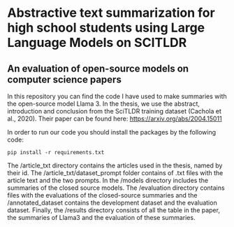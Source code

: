 # Abstractive text summarization for high school students using Large Language Models on SCITLDR
## An evaluation of open-source models on computer science papers

In this repository you can find the code I have used to make summaries with the open-source model Llama 3. 
In the thesis, we use the abstract, introduction and conclusion from the SciTLDR training dataset (Cachola et al., 2020).
Their paper can be found here: https://arxiv.org/abs/2004.15011 

In order to run our code you should install the packages by the following code:
```
pip install -r requirements.txt
```

The /article_txt directory contains the articles used in the thesis, named by their id. The /article_txt/dataset_prompt folder contains of .txt files with the article text and the two prompts. In the /models directory includes the summaries of the closed source models. The /evaluation directory contains files with the evaluations of the closed-source summaries and the /annotated_dataset contains the development dataset and the evaluation dataset. Finally, the /results directory consists of all the table in the paper, the summaries of Llama3 and the evaluation of these summaries. 
